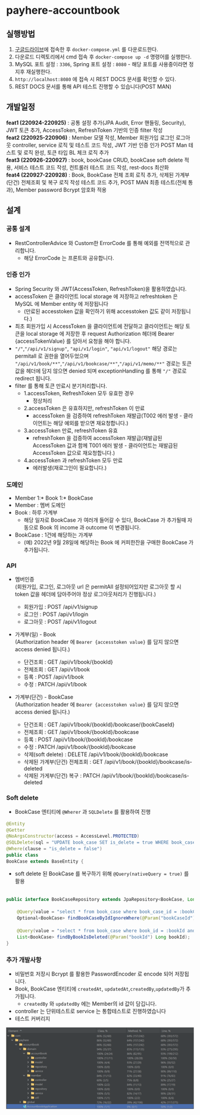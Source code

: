 # payhere-accountbook
## 실행방법
1. [구글드라이브](https://drive.google.com/drive/folders/11nl_p-KfaZ_MoOgBteQo-aWzSKplNccm?usp=sharing)에 접속한 후 `docker-compose.yml` 를 다운로드한다.
2. 다운로드 디렉토리에서 cmd 접속 후 `docker-compose up -d` 명령어를 실행한다.
3. MySQL 포트 설정 : `3306`, Spring 포트 설정 : `8080` - 해당 포트를 사용중이라면 정지후 재실행한다.
4. `http://localhost:8080` 에 접속 시 REST DOCS 문서를 확인할 수 있다.
5. REST DOCS 문서를 통해 API 테스트 진행할 수 있습니다(POST MAN)

## 개발일정
**feat1 (220924-220925)** : 공통 설정 추가(JPA Audit, Error 핸들링, Security), JWT 토큰 추가, AccessToken, RefreshToken 기반의 인증 filter 작성<br>
**feat2 (220925-220906)** : Member 모델 작성, Member 회원가입 로그인 로그아웃 controller, service 로직 및 테스트 코드 작성, JWT 기반 인증 인가 POST Man 테스트 및 로직 완성, 토큰 타입 BL 체크 로직 추가<br>
**feat3 (220926-220927)** : book, bookCase CRUD, bookCase soft delete 적용, 서비스 테스트 코드 작성, 컨트롤러 테스트 코드 작성, rest-docs 최산화<br>
**feat4 (220927-220928)** : Book, BookCase 전체 조회 로직 추가, 삭제된 가계부(단건) 전체조회 및 복구 로직 작성 테스트 코드 추가, POST MAN 최종 테스트(전체 통과), Member password Bcrypt 암호화 적용

## 설계
### 공통 설계
- RestControllerAdvice 와 Custom한 ErrorCode 를 통해 예외를 전역적으로 관리합니다.
  - 해당 ErrorCode 는 프론트와 공유합니다.

### 인증 인가
- Spring Security 와 JWT(AccessToken, RefreshToken)을 활용하였습니다.
- accessToken 은 클라이언트 local storage 에 저장하고 refreshtoken 은 MySQL 에 Member entity 에 저장됩니다
  - (만료된 accesstoken 값을 확인하기 위해 accesstoken 값도 같이 저장됩니다.)
- 최초 회원가입 시 AccessToken 을 클라이언트에 전달하고 클라이언트는 해당 토큰을 local storage 에 저장한 후 request Authorization 헤더에 Bearer {accessTokenValue} 를 담아서 요청을 해야 합니다.
- `"/"`,`"/api/v1/signup"`, `"api/v1/login"`, `"api/v1/logout"` 해당 경로는 permitall 로 권한을 열어두었으며 `"/api/v1/book/**"`,`"/api/v1/bookcase/**"`,`"/api/v1/memo/**"` 경로는 토큰값을 헤더에 담지 않으면 denied 되며 exceptionHandling 를 통해 `"/"` 경로로 redirect 됩니다.
- filter 를 통해 토큰 만료시 분기처리합니다.
  - 1.accessToken, RefreshToken 모두 유효한 경우 
    - 정상처리			
  - 2.accessToken 은 유효하지만, refreshToken 이 만료 
    - accessToken 을 검증하여 refreshToken 재발급(T002 에러 발생 - 클라이언트는 해당 예외를 받으면 재요청합니다.)
  - 3.accessToken 만료, refreshToken 유효 
    - refreshToken 을 검증하여 accessToken 재발급(재발급된 AccessToken 값과 함께 T001 에러 발생 - 클라이언트는 재발급된 AccessToken 값으로 재요청합니다.)
  - 4.accessToken 과 refreshToken 모두 만료 
    - 에러발생(재로그인이 필요합니다.)

### 도메인
- Member 1:* Book 1:* BookCase
- Member : 멤버 도메인
- Book : 하루 가계부
  - 해당 일자로 BookCase 가 여러개 들어갈 수 있다, BookCase 가 추가될때 자동으로 Book 의 income 과 outcome 이 변경됩니다.
- BookCase : 1건에 해당하는 가계부
  - (예) 2022년 9월 28일에 해당하는 Book 에 커피한잔을 구매한 BookCase 가 추가됩니다.

### API
- 멤버인증<br>
(회원가입, 로그인, 로그아웃 url 은 permitAll 설정되어있지만 로그아웃 할 시 token 값을 헤더에 담아주어야 정상 로그아웃처리가 진행됩니다.)
  - 회원가입 : POST /api/v1/signup
  - 로그인 : POST /api/v1/login
  - 로그아웃 : POST /api/v1/logout

- 가계부(일) - Book<br>
(Authorization header 에 `Bearer {accesstoken value}` 를 담지 않으면 access denied 됩니다.)
  - 단건조회 : GET /api/v1/book/{bookId}
  - 전체조회 : GET /api/v1/book
  - 등록 : POST /api/v1/book
  - 수정 : PATCH /api/v1/book

- 가계부(단건) - BookCase<br>
(Authorization header 에 `Bearer {accesstoken value}` 를 담지 않으면 access denied 됩니다.)
  - 단건조회 : GET /api/v1/book/{bookId}/bookcase/{bookCaseId}
  - 전체조회 : GET /api/v1/book/{bookId}/bookcase
  - 등록 : POST /api/v1/book/{bookId}/bookcase
  - 수정 : PATCH /api/v1/book/{bookId}/bookcase
  - 삭제(soft delete) : DELETE /api/v1/book/{bookId}/bookcase
  - 삭제된 가계부(단건) 전체조회 : GET /api/v1/book/{bookId}/bookcase/is-deleted
  - 삭제된 가게부(단건) 복구 : PATCH /api/v1/book/{bookId}/bookcase/is-deleted

### Soft delete
- BookCase 엔티티에 `@Wherer` 과 `SQLDelete` 를 활용하여 진행
```java
@Entity
@Getter
@NoArgsConstructor(access = AccessLevel.PROTECTED)
@SQLDelete(sql = "UPDATE book_case SET is_delete = true WHERE book_case_id = ?")
@Where(clause = "is_delete = false")
public class 
BookCase extends BaseEntity {
```
- soft delete 된 BookCase 를 복구하기 위해 `@Query(nativeQuery = true)` 를 활용
```java

public interface BookCaseRepository extends JpaRepository<BookCase, Long> {

	@Query(value = "select * from book_case where book_case_id = :bookCaseId", nativeQuery = true)
	Optional<BookCase> findBookCaseByIdIgnoreWhere(@Param("bookCaseId") Long bookCaseId);

	@Query(value = "select * from book_case where book_id = :bookId and is_delete = true", nativeQuery = true)
	List<BookCase> findByBookIsDeleted(@Param("bookId") Long bookId);
}

```

### 추가 개발사항
- 비밀번호 저장시 Bcrypt 를 활용한 PasswordEncoder 로 encode 되어 저장됩니다.
- Book, BookCase 엔티티에 `createdAt`, `updatedAt`,`createdBy`,`updatedBy`가 추가됩니다.
  - `createdBy` 와 `updatedBy` 에는 Member의 id 값이 담깁니다.
- controller 는 단위테스트로 service 는 통합테스트로 진행하였습니다
- 테스트 커버리지

![img.png](img.png)
